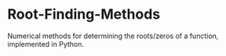 # Root-Finding-Methods
Numerical methods for determining the roots/zeros of a function, implemented in Python.
